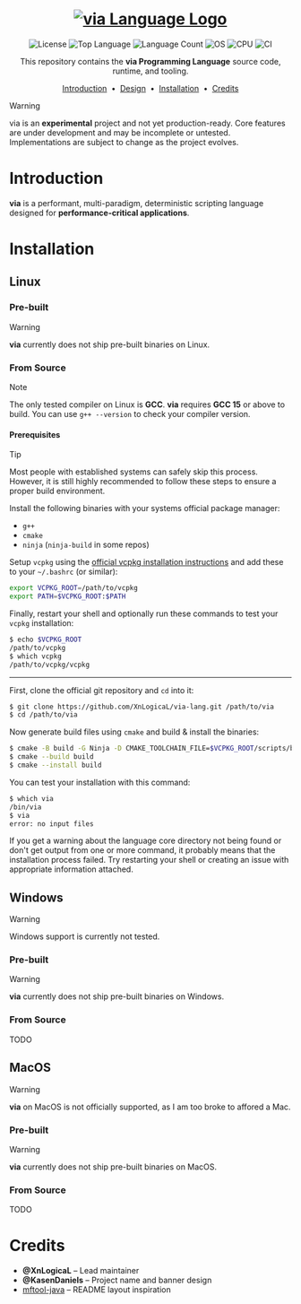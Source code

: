 <h1 align="center">
  <a href="https://github.com/XnLogicaL/via-lang">
    <img src="https://i.imgur.com/9WjzQ98.png" alt="via Language Logo"/>
  </a>
</h1>

<p align="center">
  <img src="https://img.shields.io/github/license/XnLogicaL/via-lang" alt="License">
  <img src="https://img.shields.io/github/languages/top/XnLogicaL/via-lang" alt="Top Language">
  <img src="https://img.shields.io/github/languages/count/XnLogicaL/via-lang" alt="Language Count">
  <img src="https://img.shields.io/badge/OS-linux%2C%20windows%2C%20macOS-0078D4" alt="OS">
  <img src="https://img.shields.io/badge/CPU-x86%2C%20x64%2C%20ARM%2C%20ARM64-FF8C00" alt="CPU">
  <img src="https://github.com/XnLogicaL/via-lang/actions/workflows/ci.yml/badge.svg" alt="CI">
</p>

<p align="center">
  This repository contains the <strong>via Programming Language</strong> source code, runtime, and tooling.
</p>

<p align="center">
  <a href="#introduction">Introduction</a> &nbsp;&bull;&nbsp;
  <a href="#design">Design</a> &nbsp;&bull;&nbsp;
  <a href="#installation">Installation</a> &nbsp;&bull;&nbsp;
  <a href="#credits">Credits</a>
</p>

>[!WARNING]
> via is an **experimental** project and not yet production-ready. Core features are under development and may be incomplete or untested. Implementations are subject to change as the project evolves.

# Introduction

**via** is a performant, multi-paradigm, deterministic scripting language designed for **performance-critical applications**.

# Installation

## Linux

### Pre-built

> [!WARNING]
> **via** currently does not ship pre-built binaries on Linux.

### From Source

> [!NOTE]
> The only tested compiler on Linux is **GCC**.
> **via** requires **GCC 15** or above to build.
> You can use `g++ --version` to check your compiler version.

#### Prerequisites

> [!TIP]
> Most people with established systems can safely skip this process.
> However, it is still highly recommended to follow these steps to ensure a proper build environment.

Install the following binaries with your systems official package manager:
- `g++`
- `cmake`
- `ninja` (`ninja-build` in some repos)

Setup `vcpkg` using the [official vcpkg installation instructions](https://learn.microsoft.com/en-us/vcpkg/get_started/get-started?pivots=shell-powershell) and add these to your `~/.bashrc` (or similar):
```sh
export VCPKG_ROOT=/path/to/vcpkg
export PATH=$VCPKG_ROOT:$PATH
```

Finally, restart your shell and optionally run these commands to test your `vcpkg` installation:
```sh
$ echo $VCPKG_ROOT
/path/to/vcpkg
$ which vcpkg
/path/to/vcpkg/vcpkg
```

---

First, clone the official git repository and `cd` into it:
```sh
$ git clone https://github.com/XnLogicaL/via-lang.git /path/to/via
$ cd /path/to/via
```

Now generate build files using `cmake` and build & install the binaries:
```sh
$ cmake -B build -G Ninja -D CMAKE_TOOLCHAIN_FILE=$VCPKG_ROOT/scripts/buildsystems/vcpkg.cmake
$ cmake --build build
$ cmake --install build
```

You can test your installation with this command:
```sh
$ which via
/bin/via
$ via
error: no input files
```

If you get a warning about the language core directory not being found or don't get output from one or more command, it probably means that the installation process failed. Try restarting your shell or creating an issue with appropriate information attached.

## Windows

> [!WARNING]
> Windows support is currently not tested.

### Pre-built

> [!WARNING]
> **via** currently does not ship pre-built binaries on Windows.

### From Source

TODO

## MacOS

> [!WARNING]
> **via** on MacOS is not officially supported, as I am too broke to affored a Mac.

### Pre-built

> [!WARNING]
> **via** currently does not ship pre-built binaries on MacOS.

### From Source

TODO

# Credits

- **@XnLogicaL** – Lead maintainer
- **@KasenDaniels** – Project name and banner design
- [mftool-java](https://github.com/ankitwasankar/mftool-java) – README layout inspiration
